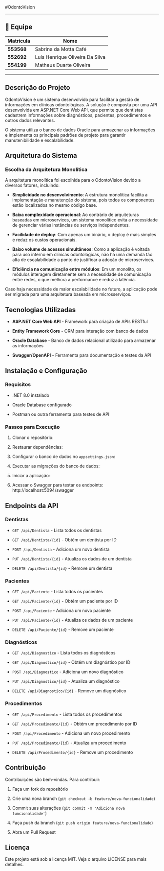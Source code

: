 #OdontoVision

---

## 👥 Equipe
| Matrícula  | Nome                              |
|------------|-----------------------------------|
| **553568** | Sabrina da Motta Café            |
| **552692** | Luís Henrique Oliveira Da Silva  |
| **554199** | Matheus Duarte Oliveira          |

---

## Descrição do Projeto

OdontoVision é um sistema desenvolvido para facilitar a gestão de informações em clínicas odontológicas. A solução é composta por uma API desenvolvida em ASP.NET Core Web API, que permite que dentistas cadastrem informações sobre diagnósticos, pacientes, procedimentos e outros dados relevantes.

O sistema utiliza o banco de dados Oracle para armazenar as informações e implementa os principais padrões de projeto para garantir manutenibilidade e escalabilidade.

## Arquitetura do Sistema

### Escolha da Arquitetura Monolítica

A arquitetura monolítica foi escolhida para o OdontoVision devido a diversos fatores, incluindo:

- **Simplicidade no desenvolvimento**: A estrutura monolítica facilita a implementação e manutenção do sistema, pois todos os componentes estão localizados no mesmo código base.
    
- **Baixa complexidade operacional**: Ao contrário de arquiteturas baseadas em microservices, um sistema monolítico evita a necessidade de gerenciar várias instâncias de serviços independentes.
    
- **Facilidade de deploy**: Com apenas um binário, o deploy é mais simples e reduz os custos operacionais.
    
- **Baixo volume de acessos simultâneos**: Como a aplicação é voltada para uso interno em clínicas odontológicas, não há uma demanda tão alta de escalabilidade a ponto de justificar a adoção de microservices.
    
- **Eficiência na comunicação entre módulos**: Em um monolito, os módulos interagem diretamente sem a necessidade de comunicação entre redes, o que melhora a performance e reduz a latência.
    

Caso haja necessidade de maior escalabilidade no futuro, a aplicação pode ser migrada para uma arquitetura baseada em microsserviços.

## Tecnologias Utilizadas

- **ASP.NET Core Web API** - Framework para criação de APIs RESTful
    
- **Entity Framework Core** - ORM para interação com banco de dados
    
- **Oracle Database** - Banco de dados relacional utilizado para armazenar as informações
    
- **Swagger/OpenAPI** - Ferramenta para documentação e testes da API
    

## Instalação e Configuração

### Requisitos

- .NET 8.0 instalado
    
- Oracle Database configurado
    
- Postman ou outra ferramenta para testes de API
    

### Passos para Execução

1. Clonar o repositório:
    
2. Restaurar dependências:
    
3. Configurar o banco de dados no `appsettings.json`:
    
4. Executar as migrações do banco de dados:
    
5. Iniciar a aplicação:
    
6. Acessar o Swagger para testar os endpoints: http://localhost:5094/swagger
    

## Endpoints da API

### Dentistas

- `GET /api/Dentista` - Lista todos os dentistas
    
- `GET /api/Dentista/{id}` - Obtém um dentista por ID
    
- `POST /api/Dentista` - Adiciona um novo dentista
    
- `PUT /api/Dentista/{id}` - Atualiza os dados de um dentista
    
- `DELETE /api/Dentista/{id}` - Remove um dentista
    

### Pacientes

- `GET /api/Paciente` - Lista todos os pacientes
    
- `GET /api/Paciente/{id}` - Obtém um paciente por ID
    
- `POST /api/Paciente` - Adiciona um novo paciente
    
- `PUT /api/Paciente/{id}` - Atualiza os dados de um paciente
    
- `DELETE /api/Paciente/{id}` - Remove um paciente
    

### Diagnósticos

- `GET /api/Diagnostico` - Lista todos os diagnósticos
    
- `GET /api/Diagnostico/{id}` - Obtém um diagnóstico por ID
    
- `POST /api/Diagnostico` - Adiciona um novo diagnóstico
    
- `PUT /api/Diagnostico/{id}` - Atualiza um diagnóstico
    
- `DELETE /api/Diagnostico/{id}` - Remove um diagnóstico
    

### Procedimentos

- `GET /api/Procedimento` - Lista todos os procedimentos
    
- `GET /api/Procedimento/{id}` - Obtém um procedimento por ID
    
- `POST /api/Procedimento` - Adiciona um novo procedimento
    
- `PUT /api/Procedimento/{id}` - Atualiza um procedimento
    
- `DELETE /api/Procedimento/{id}` - Remove um procedimento
    

## Contribuição

Contribuições são bem-vindas. Para contribuir:

1. Faça um fork do repositório
    
2. Crie uma nova branch (`git checkout -b feature/nova-funcionalidade`)
    
3. Commit suas alterações (`git commit -m 'Adiciona nova funcionalidade'`)
    
4. Faça push da branch (`git push origin feature/nova-funcionalidade`)
    
5. Abra um Pull Request
    

## Licença

Este projeto está sob a licença MIT. Veja o arquivo LICENSE para mais detalhes.
